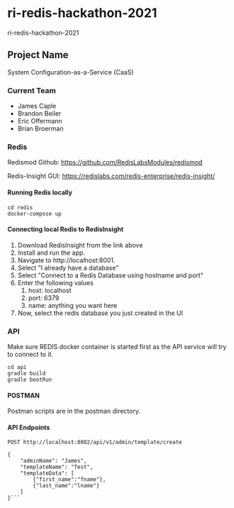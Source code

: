 # ri-redis-hackathon-2021
ri-redis-hackathon-2021

## Project Name

System Configuration-as-a-Service (CaaS)

### Current Team
- James Caple
- Brandon Beiler
- Eric Offermann
- Brian Broerman 

### Redis
Redismod Github:
https://github.com/RedisLabsModules/redismod

Redis-Insight GUI:
https://redislabs.com/redis-enterprise/redis-insight/

#### Running Redis locally
```shell
cd redis
docker-compose up
```

#### Connecting local Redis to RedisInsight
1. Download RedisInsight from the link above
2. Install and run the app. 
3. Navigate to http://localhost:8001.
4. Select "I already have a database"
5. Select "Connect to a Redis Database using hostname and port"
6. Enter the following values
    1. host: localhost
    2. port: 6379
    3. name: anything you want here
7. Now, select the redis database you just created in the UI

### API

Make sure REDIS docker container is started first as the API service will try to connect to it.

```shell
cd api
gradle build
gradle bootRun
```

#### POSTMAN

Postman scripts are in the postman directory.

#### API Endpoints

```shell
POST http://localhost:8082/api/v1/admin/template/create

{
    "adminName": "James",
    "templateName": "Test",
    "templateData": [
        {"first_name":"fname"},
        {"last_name":"lname"}
    ]
}```